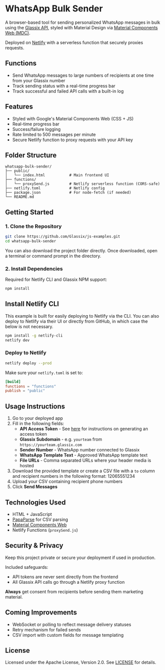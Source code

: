 # WhatsApp Bulk Sender

A browser-based tool for sending personalized WhatsApp messages in bulk using the [Glassix API](https://docs.glassix.com), styled with Material Design via [Material Components Web (MDC)](https://github.com/material-components/material-components-web).

Deployed on [Netlify](https://www.netlify.com/) with a serverless function that securely proxies requests.
  


## Functions

- Send WhatsApp messages to large numbers of recipients at one time from your Glassix number
- Track sending status with a real-time progress bar
- Track successful and failed API calls with a built-in log

## Features

- Styled with Google's Material Components Web (CSS + JS)
- Real-time progress bar
- Success/failure logging
- Rate limited to 500 messages per minute
- Secure Netlify function to proxy requests with your API key
  


## Folder Structure

```
whatsapp-bulk-sender/
├── public/
│   └── index.html           # Main frontend UI
├── functions/
│   └── proxySend.js         # Netlify serverless function (CORS-safe)
├── netlify.toml             # Netlify config
├── package.json             # For node-fetch (if needed)
└── README.md
```
  


## Getting Started

### 1. Clone the Repository

```bash
git clone https://github.com/Glassix/js-examples.git
cd whatsapp-bulk-sender
```
You can also download the project folder directly. Once downloaded, open a terminal or command prompt in the directory.

### 2. Install Dependencies

Required for Netlify CLI and Glassix NPM support:

```bash
npm install
```
  

## Install Netlify CLI

This example is built for easily deploying to Netlify via the CLI. You can also deploy to Netlify via their UI or directly from GitHub, in which case the below is not necessary.

```bash
npm install -g netlify-cli
netlify dev
```

### Deploy to Netlify

```bash
netlify deploy --prod
```

Make sure your `netlify.toml` is set to:

```toml
[build]
functions = "functions"
publish = "public"
```
  


## Usage Instructions

1. Go to your deployed app
2. Fill in the following fields:
   - **API Access Token** - See [here](https://docs.glassix.com/reference/access-token#/) for instructions on generating an access token
   - **Glassix Subdomain** - e.g. `yourteam` from `https://yourteam.glassix.com`
   - **Sender Number** - WhatsApp number connected to Glassix
   - **WhatsApp Template Text** - Approved WhatsApp template text
   - **File URLs** - Comma separated URLs where your header media is hosted
3. Download the provided template or create a CSV file with a `to` column and recipient numbers in the following format: 12065551234
4. Upload your CSV containing recipient phone numbers
5. Click **Send Messages**
  


## Technologies Used

- HTML + JavaScript
- [PapaParse](https://www.papaparse.com/) for CSV parsing
- [Material Components Web](https://github.com/material-components/material-components-web)
- Netlify Functions (`proxySend.js`)
  


## Security & Privacy

Keep this project private or secure your deployment if used in production.

Included safeguards:
- API tokens are never sent directly from the frontend
- All Glassix API calls go through a Netlify proxy function

**Always** get consent from recipients before sending them marketing material.
  


## Coming Improvements

- WebSocket or polling to reflect message delivery statuses
- Retry mechanism for failed sends
- CSV import with custom fields for message templating
  


## License

Licensed under the Apache License, Version 2.0. See [LICENSE](https://github.com/Glassix/js-examples/blob/whatsapp-sender/LICENSE) for details.